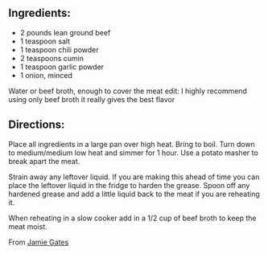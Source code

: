 ## Ingredients:
- 2 pounds lean ground beef
- 1 teaspoon salt
- 1 teaspoon chili powder
- 2 teaspoons cumin
- 1 teaspoon garlic powder
- 1 onion, minced

Water or beef broth, enough to cover the meat edit: I highly recommend using only beef broth it really gives the best flavor

## Directions:
Place all ingredients in a large pan over high heat. Bring to boil. Turn down to medium/medium low heat and simmer for 1 hour. Use a potato masher to break apart the meat.

Strain away any leftover liquid. If you are making this ahead of time you can place the leftover liquid in the fridge to harden the grease. Spoon off any hardened grease and add a little liquid back to the meat if you are reheating it.

When reheating in a slow cooker  add in a 1/2 cup of beef broth to keep the meat moist.

From [Jamie Gates](http://www.jamies-recipes.com/2012/11/mexican-ground-beef)
